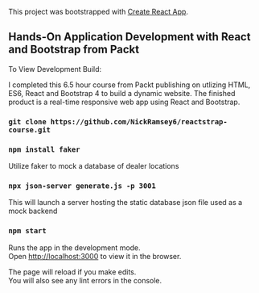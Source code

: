 This project was bootstrapped with [Create React App](https://github.com/facebook/create-react-app).

## Hands-On Application Development with React and Bootstrap from Packt

To View Development Build:

I completed this 6.5 hour course from Packt publishing on utlizing HTML, ES6, React and Bootstrap 4 to build a dynamic website. The finished product is a real-time responsive web app using React and Bootstrap.

### `git clone https://github.com/NickRamsey6/reactstrap-course.git`

### `npm install faker`

Utilize faker to mock a database of dealer locations

### `npx json-server generate.js -p 3001`

This will launch a server hosting the static database json file used as a mock backend

### `npm start`

Runs the app in the development mode.<br>
Open [http://localhost:3000](http://localhost:3000) to view it in the browser.

The page will reload if you make edits.<br>
You will also see any lint errors in the console.

